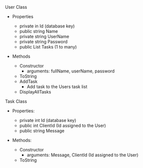User Class
* Properties
    - private in Id (database key)
    - public string Name
    - private string UserName
    - private string Password
    - public List<Task> Tasks (1 to many)

* Methods
    - Constructor
        * arguments: fullName, userName, password
    - ToString
    - AddTask
        * Add task to the Users task list
    - DisplayAllTasks

Task Class
* Properties:
    - private int Id (database key)
    - public int ClientId (Id assigned to the User)
    - public string Message

* Methods:
    - Constructor
        * arguments: Message, ClientId (Id assigned to the User)
    - ToString